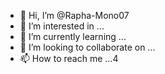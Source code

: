- 👋 Hi, I’m @Rapha-Mono07
- 👀 I’m interested in ...
- 🌱 I’m currently learning ...
- 💞️ I’m looking to collaborate on ...
- 📫 How to reach me ...4

<!---
Rapha-Mono07/Rapha-Mono07 is a ✨ special ✨ repository because its `README.md` (this file) appears on your GitHub profile.
You can click the Preview link to take a look at your changes.
--->
